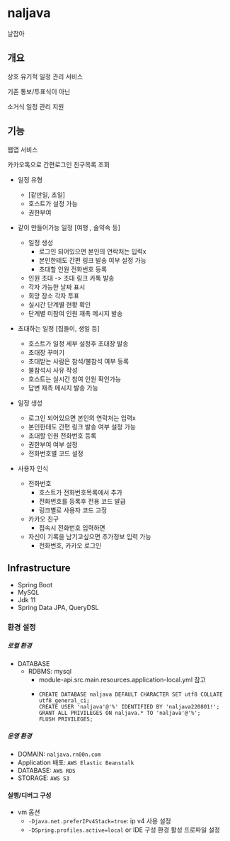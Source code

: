 # naljava

날잡아

## 개요

상호 유기적 일정 관리 서비스

기존 통보/투표식이 아닌

소거식 일정 관리 지원

## 기능

웹앱 서비스

카카오톡으로 간편로그인
친구목록 조회

- 일정 유형
    - [같만일, 초일]
    - 호스트가 설정 가능
    - 권한부여

- 같이 만들어가능 일정 [여행 , 술약속 등]
    - 일정 생성
        - 로그인 되어있으면 본인의 연락처는 입력x
        - 본인한테도 간편 링크 발송 여부 설정 가능
        - 초대할 인원 전화번호 등록
    - 인원 초대 -> 초대 링크 카톡 발송
    - 각자 가능한 날짜 표시
    - 희망 장소 각자 투표
    - 실시간 단계별 현황 확인
    - 단계별 미참여 인원 재촉 메시지 발송

- 초대하는 일정 [집들이, 생일 등]
    - 호스트가 일정 세부 설정후 초대장 발송
    - 초대장 꾸미기
    - 초대받는 사람은 참석/불참석 여부 등록
    - 불참석시 사유 작성
    - 호스트는 실시간 참여 인원 확인가능
    - 답변 재촉 메시지 발송 가능

- 일정 생성
    - 로그인 되어있으면 본인의 연락처는 입력x
    - 본인한테도 간편 링크 발송 여부 설정 가능
    - 초대할 인원 전화번호 등록
    - 권한부여 여부 설정
    - 전화번호별 코드 설정

- 사용자 인식
    - 전화번호
        - 호스트가 전화번호목록에서 추가
        - 전화번호를 등록후 전용 코드 발급
        - 링크별로 사용자 코드 고정
    - 카카오 친구
        - 접속시 전화번호 입력하면
    - 자신이 기록을 남기고싶으면 추가정보 입력 가능
        - 전화번호, 카카오 로그인

## Infrastructure

- Spring Boot
- MySQL
- Jdk 11
- Spring Data JPA, QueryDSL

### 환경 설정

##### 로컬 환경

- DATABASE
    - RDBMS: mysql
        - module-api.src.main.resources.application-local.yml 참고
        - ```
          CREATE DATABASE naljava DEFAULT CHARACTER SET utf8 COLLATE utf8_general_ci;
          CREATE USER 'naljava'@'%' IDENTIFIED BY 'naljava220801!';
          GRANT ALL PRIVILEGES ON naljava.* TO 'naljava'@'%';
          FLUSH PRIVILEGES;
          ```

##### 운영 환경

- DOMAIN: `naljava.rn00n.com`
- Application 배포: `AWS Elastic Beanstalk`
- DATABASE: `AWS RDS`
- STORAGE: `AWS S3`

#### 실행/디버그 구성

- vm 옵션
    - `-Djava.net.preferIPv4Stack=true`: ip v4 사용 설정
    - `-DSpring.profiles.active=local` or IDE 구성 환경 활성 프로파일 설정
